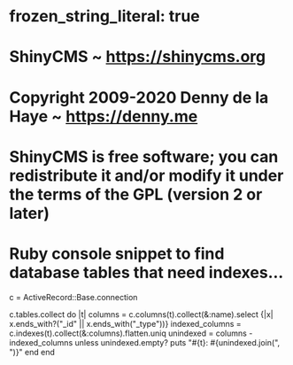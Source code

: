 # frozen_string_literal: true

# ShinyCMS ~ https://shinycms.org
#
# Copyright 2009-2020 Denny de la Haye ~ https://denny.me
#
# ShinyCMS is free software; you can redistribute it and/or modify it under the terms of the GPL (version 2 or later)

# Ruby console snippet to find database tables that need indexes...

c = ActiveRecord::Base.connection

c.tables.collect do |t|
  columns = c.columns(t).collect(&:name).select {|x| x.ends_with?("_id" || x.ends_with("_type"))}
  indexed_columns = c.indexes(t).collect(&:columns).flatten.uniq
  unindexed = columns - indexed_columns
  unless unindexed.empty?
    puts "#{t}: #{unindexed.join(", ")}"
  end
end
